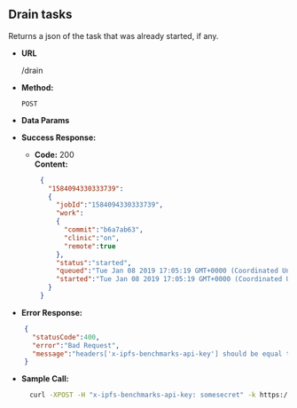 **Drain tasks**
----
  Returns a json of the task that was already started, if any.

* **URL**

  /drain

* **Method:**

  `POST`

* **Data Params**

* **Success Response:**

  * **Code:** 200 <br />
    **Content:**
```json
        {
          "1584094330333739":
          {
            "jobId":"1584094330333739",
            "work":
            {
              "commit":"b6a7ab63",
              "clinic":"on",
              "remote":true
            },
            "status":"started",
            "queued":"Tue Jan 08 2019 17:05:19 GMT+0000 (Coordinated Universal Time)",
            "started":"Tue Jan 08 2019 17:05:19 GMT+0000 (Coordinated Universal Time)"
          }
        }
```

* **Error Response:**

```json
    {
      "statusCode":400,
      "error":"Bad Request",
      "message":"headers['x-ipfs-benchmarks-api-key'] should be equal to constant"
    }
```

* **Sample Call:**

  ```bash
    curl -XPOST -H "x-ipfs-benchmarks-api-key: somesecret" -k https://benchmarks.ipfs.team/runner/drain
  ```